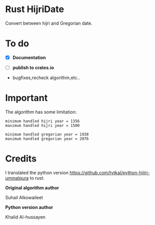 Rust HijriDate
=====================

Convert between hijri and Gregorian date.

# To do

- [x]  **Documentation**

- [ ] **publish to crates.io**

- bugfixes,recheck algorithm,etc..

# Important

The algorithm has some limitation:

    minimum handled hijri year = 1356
    maximum handled hijri year = 1500

    minimum handled gregorian year = 1938 
    maximum handled gregorian year = 2076

# Credits
I translated the python version https://github.com/tytkal/python-hijiri-ummalqura to rust.

**Original algorithm author**

Suhail Alkowaileet 

**Python version author**

Khalid Al-hussayen

